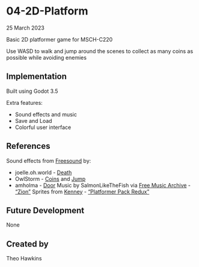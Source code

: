 # 04-2D-Platform

25 March 2023

Basic 2D platformer game for MSCH-C220

Use WASD to walk and jump around the scenes to collect as many coins as possible while avoiding enemies

## Implementation

Built using Godot 3.5

Extra features:
- Sound effects and music
- Save and Load
- Colorful user interface

## References

Sound effects from [Freesound](https://freesound.org/) by:
- joelle.oh.world - [Death](https://freesound.org/s/643139/)
- OwlStorm - [Coins](https://freesound.org/s/404774/) and [Jump](https://freesound.org/s/404793/)
- amholma - [Door](https://freesound.org/s/344360/)
Music by SalmonLikeTheFish via [Free Music Archive](https://freemusicarchive.org/home) - [“Zion”](https://freemusicarchive.org/music/SalmonLikeTheFish/Music_for_the_Sleepy_Traveler/01_-_Zion/ )
Sprites from [Kenney](https://kenney.nl/) - [“Platformer Pack Redux”](https://kenney.nl/assets/platformer-pack-redux)


## Future Development

None

## Created by 

Theo Hawkins
